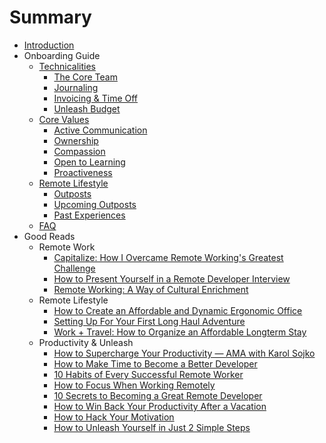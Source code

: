 # Summary

* [Introduction](README.md)
* Onboarding Guide
  * [Technicalities](technicalities.md)
    * [The Core Team](technicalities.md#coreteam)
    * [Journaling](technicalities.md#journaling)
    * [Invoicing & Time Off](technicalities.md#invoicing)
    * [Unleash Budget](technicalities.md#unleash-budget)
  * [Core Values](core-values.md)
    * [Active Communication](core-values.md#active-communication)
    * [Ownership](core-values.md#ownership)
    * [Compassion](core-values.md#compassion)
    * [Open to Learning](core-values.md#open-to-learning)
    * [Proactiveness](core-values.md#proactiveness)
  * [Remote Lifestyle](remote-lifestyle.md)
    * [Outposts](remote-lifestyle.md#outposts)
    * [Upcoming Outposts](remote-lifestyle.md#outposts-upcoming)
    * [Past Experiences](remote-lifestyle.md#outposts-past)
  * [FAQ](faq.md)
* Good Reads
  * Remote Work
    * [Capitalize: How I Overcame Remote Working's Greatest Challenge](blogs/overcome_greatest_challenge.md)
    * [How to Present Yourself in a Remote Developer Interview](blogs/how_to_present_yourself.md)
    * [Remote Working: A Way of Cultural Enrichment](blogs/cultural_enrichment.md)
  * Remote Lifestyle
    * [How to Create an Affordable and Dynamic Ergonomic Office](blogs/ergonomic_office.md)
    * [Setting Up For Your First Long Haul Adventure](blogs/setting_up_for_adventure.md)
    * [Work + Travel: How to Organize an Affordable Longterm Stay](blogs/organize_longterm_stay.md)
  * Productivity & Unleash
    * [How to Supercharge Your Productivity — AMA with Karol Sojko](blogs/productivity_ama_karol.md)
    * [How to Make Time to Become a Better Developer](blogs/how_to_make_time.md)
    * [10 Habits of Every Successful Remote Worker](blogs/10_habits.md)
    * [How to Focus When Working Remotely](blogs/how_to_focus.md)
    * [10 Secrets to Becoming a Great Remote Developer](blogs/10_secrets.md)
    * [How to Win Back Your Productivity After a Vacation](blogs/win_back_productivity.md)
    * [How to Hack Your Motivation](blogs/hack_motivation.md)
    * [How to Unleash Yourself in Just 2 Simple Steps](blogs/how_to_unleash_self.md)

